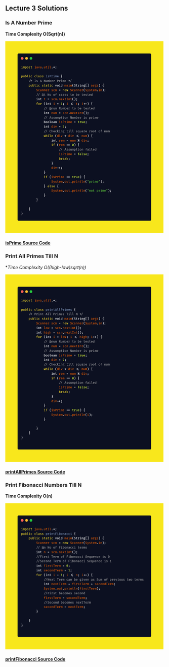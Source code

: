 ## Lecture 3 Solutions

### Is A Number Prime 
**Time Complexity O(Sqrt(n))**

<img src="solutions/isPrime.png" width = "500">

#### [isPrime Source Code](solutions/isPrime.java)

### Print All Primes Till N 
**Time Complexity O((high-low)*sqrt(n))**

<img src="solutions/printAllPrimes.png" width = "500">

#### [printAllPrimes Source Code](solutions/printAllPrimes.java)

### Print Fibonacci Numbers Till N 
**Time Complexity O(n)**

<img src="solutions/Print%20Fibonacci%20Numbers%20Till%20N.png" width = "500">

#### [printFibonacci Source Code](solutions/printFibonacci.java)
